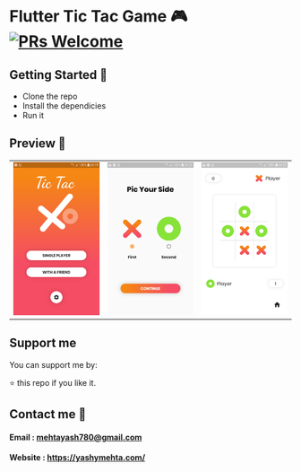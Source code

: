 # Flutter Tic Tac Game 🎮 [![PRs Welcome](https://img.shields.io/badge/PRs-welcome-brightgreen.svg?style=flat-square)](http://makeapullrequest.com)

## Getting Started 🚀

- Clone the repo
- Install the dependicies
- Run it

## Preview 📸


|                                           |                                           |                                           |
| ----------------------------------------- | ----------------------------------------- | ----------------------------------------- |
| <img src="screenshots/1.jpg" width="400"> | <img src="screenshots/2.jpg" width="400"> | <img src="screenshots/3.jpg" width="400"> |

## Support me

You can support me by:

⭐️ this repo if you like it.

## Contact me 📧
#### Email : mehtayash780@gmail.com
#### Website : https://yashymehta.com/
